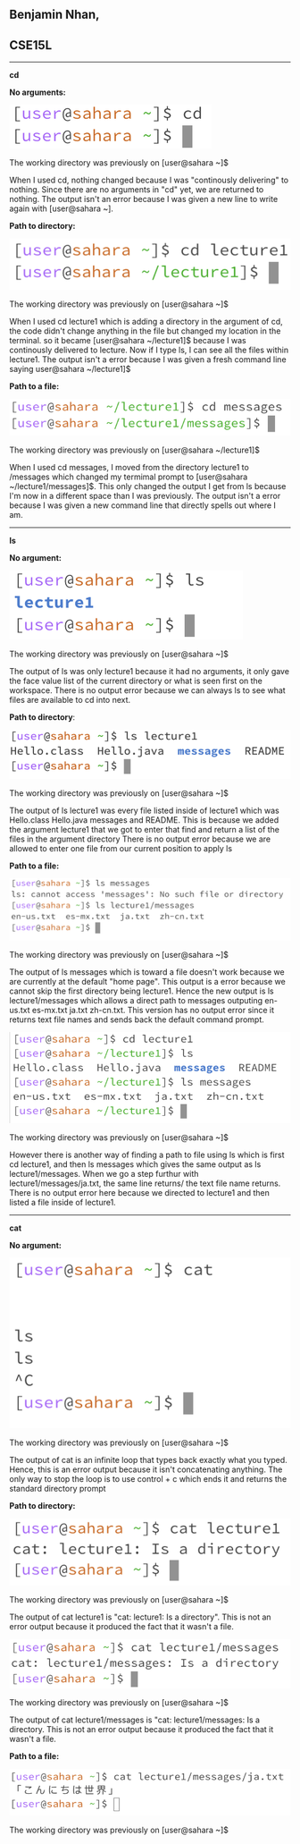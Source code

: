## Benjamin Nhan, 
## CSE15L
---------------------
**cd**

**No arguments:**

![Image](cd1.png)

The working directory was previously on [user@sahara ~]$

When I used cd, nothing changed because I was "continously delivering" to nothing.
Since there are no arguments in "cd" yet, we are returned to nothing.
The output isn't an error because I was given a new line to write again with [user@sahara ~].

**Path to directory:**

![Image](cd2.png)

The working directory was previously on [user@sahara ~]$

When I used cd lecture1 which is adding a directory in the argument of cd, the code didn't change anything in the file but changed my location in the terminal. so it became [user@sahara ~/lecture1]$ because I was continously delivered to lecture. Now if I type ls, I can see all the files within lecture1.
The output isn't a error because I was given a fresh command line saying user@sahara ~/lecture1]$

**Path to a file:**

![Image](cd3.png)

The working directory was previously on [user@sahara ~/lecture1]$

When I used cd messages, I moved from the directory lecture1 to /messages which changed my termimal prompt to [user@sahara ~/lecture1/messages]$. This only changed the output I get from ls because I'm now in a different space than I was previously.
The output isn't a error because I was given a new command line that directly spells out where I am.

---------------------

**ls**

**No argument:**

![Image](ls1.png)

The working directory was previously on [user@sahara ~]$

The output of ls was only lecture1 because it had no arguments, it only gave the face value list of the current directory or what is seen first on the workspace.
There is no output error because we can always ls to see what files are available to cd into next.

**Path to directory**:

![Image](ls2.png)

The working directory was previously on [user@sahara ~]$

The output of ls lecture1 was every file listed inside of lecture1 which was  Hello.class  Hello.java  messages and  README. This is because we added the argument lecture1 that we got to enter that find and return a list of the files in the argument directory
There is no output error because we are allowed to enter one file from our current position to apply ls

**Path to a file:**

![Image](ls3.png)

The working directory was previously on [user@sahara ~]$

The output of ls messages which is toward a file doesn't work because we are currently at the default "home page". This output is a error because we cannot skip the first directory being lecture1. Hence the new output is ls lecture1/messages which allows a direct path to messages outputing en-us.txt  es-mx.txt  ja.txt  zh-cn.txt. This version has no output error since it returns text file names and sends back the default command prompt.

![Image](ls3.5.png)

The working directory was previously on [user@sahara ~]$

However there is another way of finding a path to file using ls which is first cd lecture1, and then ls messages which gives the same output as ls lecture1/messages. When we go a step furthur with lecture1/messages/ja.txt, the same line returns/ the text file name returns. There is no output error here because we directed to lecture1 and then listed a file inside of lecture1.

---------------------

**cat**

**No argument:**

![Image](cat1.png)

The working directory was previously on [user@sahara ~]$

The output of cat is an infinite loop that types back exactly what you typed. Hence, this is an error output because it isn't concatenating anything. The only way to stop the loop is to use control + c which ends it and returns the standard directory prompt

**Path to directory:**

![Image](cat2.png)

The working directory was previously on [user@sahara ~]$

The output of cat lecture1 is "cat: lecture1: Is a directory". This is not an error output because it produced the fact that it wasn't a file.

![Image](cat3.png)

The working directory was previously on [user@sahara ~]$

The output of cat lecture1/messages is "cat: lecture1/messages: Is a directory. This is not an error output because it produced the fact that it wasn't a file.

**Path to a file:**

![Image](cat3.5.png)

The working directory was previously on [user@sahara ~]$
